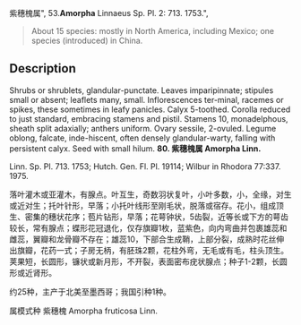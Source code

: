 紫穗槐属",
53.**Amorpha** Linnaeus Sp. Pl. 2: 713. 1753.",

> About 15 species: mostly in North America, including Mexico; one species (introduced) in China.

## Description
Shrubs or shrublets, glandular-punctate. Leaves imparipinnate; stipules small or absent; leaflets many, small. Inflorescences ter-minal, racemes or spikes, these sometimes in leafy panicles. Calyx 5-toothed. Corolla reduced to just standard, embracing stamens and pistil. Stamens 10, monadelphous, sheath split adaxially; anthers uniform. Ovary sessile, 2-ovuled. Legume oblong, falcate, inde-hiscent, often densely glandular-warty, falling with persistent calyx. Seed with small hilum.
**80. 紫穗槐属 Amorpha Linn.**

Linn. Sp. Pl. 713. 1753; Hutch. Gen. Fl. Pl. 19114; Wilbur in Rhodora 77:337. 1975.

落叶灌木或亚灌木，有腺点。叶互生，奇数羽状复叶，小叶多数，小，全缘，对生或近对生；托叶针形，早落；小托叶线形至刚毛状，脱落或宿存。花小，组成顶生、密集的穗状花序；苞片钻形，早落；花萼钟状，5齿裂，近等长或下方的萼齿较长，常有腺点；蝶形花冠退化，仅存旗瓣1枚，蓝紫色，向内弯曲并包裹雄蕊和雌蕊，翼瓣和龙骨瓣不存在；雄蕊10，下部合生成鞘，上部分裂，成熟时花丝伸出旗瓣，花药一式；子房无柄，有胚珠2颗，花柱外弯，无毛或有毛，柱头顶生。荚果短，长圆形，镰状或新月形，不开裂，表面密布疣状腺点；种子1-2颗，长圆形或近肾形。

约25种，主产于北美至墨西哥；我国引种1种。

属模式种 紫穗槐 Amorpha fruticosa Linn.
